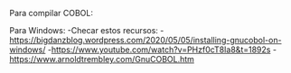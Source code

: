 Para compilar COBOL:

Para Windows:
-Checar estos recursos:
    -https://bigdanzblog.wordpress.com/2020/05/05/installing-gnucobol-on-windows/
    -https://www.youtube.com/watch?v=PHzf0cT8Ia8&t=1892s
    -https://www.arnoldtrembley.com/GnuCOBOL.htm